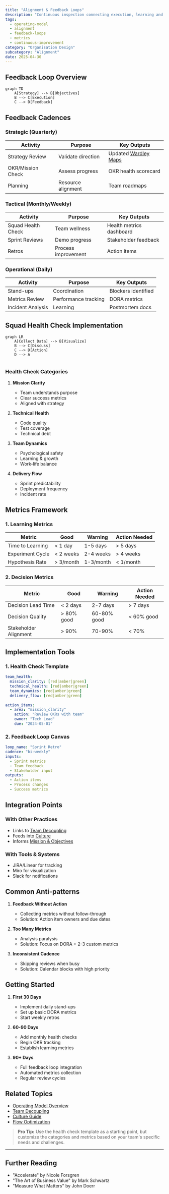 ```yaml
---
title: "Alignment & Feedback Loops"
description: "Continuous inspection connecting execution, learning and strategy."
tags:
  - operating-model
  - alignment
  - feedback-loops
  - metrics
  - continuous-improvement
category: "Organisation Design"
subcategory: "Alignment"
date: 2025-04-30
---
```


## Feedback Loop Overview

```mermaid
graph TD
    A[Strategy] --> B[Objectives]
    B --> C[Execution]
    C --> D[Feedback]
```

## Feedback Cadences

### Strategic (Quarterly)
| Activity | Purpose | Key Outputs |
|----------|---------|-------------|
| Strategy Review | Validate direction | Updated [Wardley Maps](objectives-wardley) |
| OKR/Mission Check | Assess progress | OKR health scorecard |
| Planning | Resource alignment | Team roadmaps |

### Tactical (Monthly/Weekly)
| Activity | Purpose | Key Outputs |
|----------|---------|-------------|
| Squad Health Check | Team wellness | Health metrics dashboard |
| Sprint Reviews | Demo progress | Stakeholder feedback |
| Retros | Process improvement | Action items |

### Operational (Daily)
| Activity | Purpose | Key Outputs |
|----------|---------|-------------|
| Stand-ups | Coordination | Blockers identified |
| Metrics Review | Performance tracking | DORA metrics |
| Incident Analysis | Learning | Postmortem docs |

## Squad Health Check Implementation

```mermaid
graph LR
    A[Collect Data] --> B[Visualize]
    B --> C[Discuss]
    C --> D[Action]
    D --> A
    
```

### Health Check Categories
1. **Mission Clarity**
   - Team understands purpose
   - Clear success metrics
   - Aligned with strategy

2. **Technical Health**
   - Code quality
   - Test coverage
   - Technical debt

3. **Team Dynamics**
   - Psychological safety
   - Learning & growth
   - Work-life balance

4. **Delivery Flow**
   - Sprint predictability
   - Deployment frequency
   - Incident rate

## Metrics Framework

### 1. Learning Metrics
| Metric | Good | Warning | Action Needed |
|--------|------|---------|---------------|
| Time to Learning | < 1 day | 1-5 days | > 5 days |
| Experiment Cycle | < 2 weeks | 2-4 weeks | > 4 weeks |
| Hypothesis Rate | > 3/month | 1-3/month | < 1/month |

### 2. Decision Metrics
| Metric | Good | Warning | Action Needed |
|--------|------|---------|---------------|
| Decision Lead Time | < 2 days | 2-7 days | > 7 days |
| Decision Quality | > 80% good | 60-80% good | < 60% good |
| Stakeholder Alignment | > 90% | 70-90% | < 70% |

## Implementation Tools

### 1. Health Check Template
```yaml
team_health:
  mission_clarity: [red|amber|green]
  technical_health: [red|amber|green]
  team_dynamics: [red|amber|green]
  delivery_flow: [red|amber|green]
  
action_items:
  - area: "mission_clarity"
    action: "Review OKRs with team"
    owner: "Tech Lead"
    due: "2024-05-01"
```

### 2. Feedback Loop Canvas
```yaml
loop_name: "Sprint Retro"
cadence: "bi-weekly"
inputs:
  - Sprint metrics
  - Team feedback
  - Stakeholder input
outputs:
  - Action items
  - Process changes
  - Success metrics
```

## Integration Points

### With Other Practices
- Links to [Team Decoupling](decoupling_teams)
- Feeds into [Culture](culture)
- Informs [Mission & Objectives](mission-objectives)

### With Tools & Systems
- JIRA/Linear for tracking
- Miro for visualization
- Slack for notifications

## Common Anti-patterns

1. **Feedback Without Action**
   - Collecting metrics without follow-through
   - Solution: Action item owners and due dates

2. **Too Many Metrics**
   - Analysis paralysis
   - Solution: Focus on DORA + 2-3 custom metrics

3. **Inconsistent Cadence**
   - Skipping reviews when busy
   - Solution: Calendar blocks with high priority

## Getting Started

1. **First 30 Days**
   - Implement daily stand-ups
   - Set up basic DORA metrics
   - Start weekly retros

2. **60-90 Days**
   - Add monthly health checks
   - Begin OKR tracking
   - Establish learning metrics

3. **90+ Days**
   - Full feedback loop integration
   - Automated metrics collection
   - Regular review cycles

## Related Topics
- [Operating Model Overview](operating_alignment_model_wiki)
- [Team Decoupling](decoupling_teams)
- [Culture Guide](culture)
- [Flow Optimization](optimise-flow)

> **Pro Tip:** Use the health check template as a starting point, but customize the categories and metrics based on your team's specific needs and challenges.

---

## Further Reading
- "Accelerate" by Nicole Forsgren
- "The Art of Business Value" by Mark Schwartz
- "Measure What Matters" by John Doerr
